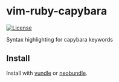 # vim-ruby-capybara

[![License](http://img.shields.io/:license-mit-blue.svg)](http://tonekk.mit-license.org)

Syntax highlighting for capybara keywords

## Install
Install with [vundle](https://github.com/gmarik/Vundle.vim) or [neobundle](https://github.com/Shougo/neobundle.vim).

